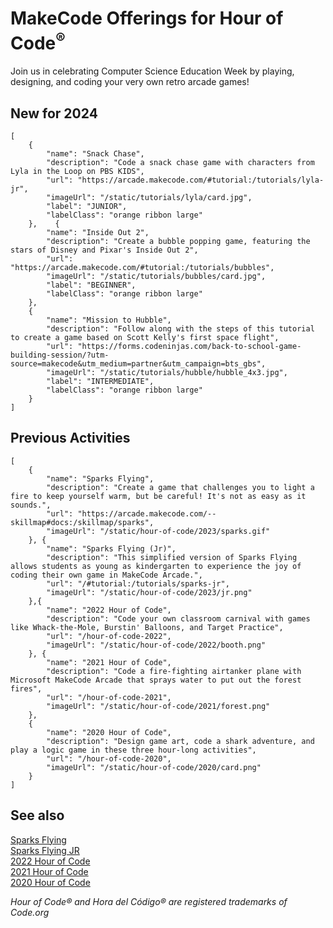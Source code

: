 # MakeCode Offerings for Hour of Code<sup>®</sup>

Join us in celebrating Computer Science Education Week by playing, designing, and coding your very own retro arcade games!

## New for 2024

```codecard
[
    {
        "name": "Snack Chase",
        "description": "Code a snack chase game with characters from Lyla in the Loop on PBS KIDS",
        "url": "https://arcade.makecode.com/#tutorial:/tutorials/lyla-jr",
        "imageUrl": "/static/tutorials/lyla/card.jpg",
        "label": "JUNIOR",
        "labelClass": "orange ribbon large"
    },    {
        "name": "Inside Out 2",
        "description": "Create a bubble popping game, featuring the stars of Disney and Pixar's Inside Out 2",
        "url": "https://arcade.makecode.com/#tutorial:/tutorials/bubbles",
        "imageUrl": "/static/tutorials/bubbles/card.jpg",
        "label": "BEGINNER",
        "labelClass": "orange ribbon large"
    },
    {
        "name": "Mission to Hubble",
        "description": "Follow along with the steps of this tutorial to create a game based on Scott Kelly's first space flight",
        "url": "https://forms.codeninjas.com/back-to-school-game-building-session/?utm-source=makecode&utm_medium=partner&utm_campaign=bts_gbs",
        "imageUrl": "/static/tutorials/hubble/hubble_4x3.jpg",
        "label": "INTERMEDIATE",
        "labelClass": "orange ribbon large"
    }
]
```

## Previous Activities


```codecard
[
    {
        "name": "Sparks Flying",
        "description": "Create a game that challenges you to light a fire to keep yourself warm, but be careful! It's not as easy as it sounds.",
        "url": "https://arcade.makecode.com/--skillmap#docs:/skillmap/sparks",
        "imageUrl": "/static/hour-of-code/2023/sparks.gif"
    }, {
        "name": "Sparks Flying (Jr)",
        "description": "This simplified version of Sparks Flying allows students as young as kindergarten to experience the joy of coding their own game in MakeCode Arcade.",
        "url": "/#tutorial:/tutorials/sparks-jr",
        "imageUrl": "/static/hour-of-code/2023/jr.png"
    },{
        "name": "2022 Hour of Code",
        "description": "Code your own classroom carnival with games like Whack-the-Mole, Burstin' Balloons, and Target Practice",
        "url": "/hour-of-code-2022",
        "imageUrl": "/static/hour-of-code/2022/booth.png"
    }, {
        "name": "2021 Hour of Code",
        "description": "Code a fire-fighting airtanker plane with Microsoft MakeCode Arcade that sprays water to put out the forest fires",
        "url": "/hour-of-code-2021",
        "imageUrl": "/static/hour-of-code/2021/forest.png"
    },
    {
        "name": "2020 Hour of Code",
        "description": "Design game art, code a shark adventure, and play a logic game in these three hour-long activities",
        "url": "/hour-of-code-2020",
        "imageUrl": "/static/hour-of-code/2020/card.png"
    }
]
```


## See also

[Sparks Flying](aka.ms/prehistoric)<br/>
[Sparks Flying JR](aka.ms/sparky)<br/>
[2022 Hour of Code](/hour-of-code-2022)<br/>
[2021 Hour of Code](/hour-of-code-2021)<br/>
[2020 Hour of Code](/hour-of-code-2020)


_Hour of Code® and Hora del Código® are registered trademarks of Code.org_